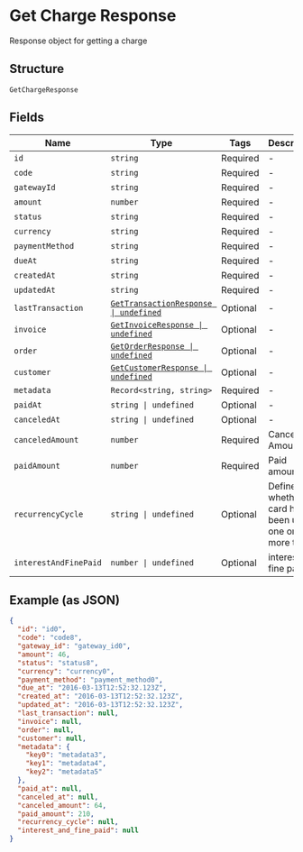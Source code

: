 
# Get Charge Response

Response object for getting a charge

## Structure

`GetChargeResponse`

## Fields

| Name | Type | Tags | Description |
|  --- | --- | --- | --- |
| `id` | `string` | Required | - |
| `code` | `string` | Required | - |
| `gatewayId` | `string` | Required | - |
| `amount` | `number` | Required | - |
| `status` | `string` | Required | - |
| `currency` | `string` | Required | - |
| `paymentMethod` | `string` | Required | - |
| `dueAt` | `string` | Required | - |
| `createdAt` | `string` | Required | - |
| `updatedAt` | `string` | Required | - |
| `lastTransaction` | [`GetTransactionResponse \| undefined`](../../doc/models/get-transaction-response.md) | Optional | - |
| `invoice` | [`GetInvoiceResponse \| undefined`](../../doc/models/get-invoice-response.md) | Optional | - |
| `order` | [`GetOrderResponse \| undefined`](../../doc/models/get-order-response.md) | Optional | - |
| `customer` | [`GetCustomerResponse \| undefined`](../../doc/models/get-customer-response.md) | Optional | - |
| `metadata` | `Record<string, string>` | Required | - |
| `paidAt` | `string \| undefined` | Optional | - |
| `canceledAt` | `string \| undefined` | Optional | - |
| `canceledAmount` | `number` | Required | Canceled Amount |
| `paidAmount` | `number` | Required | Paid amount |
| `recurrencyCycle` | `string \| undefined` | Optional | Defines whether the card has been used one or more times. |
| `interestAndFinePaid` | `number \| undefined` | Optional | interest and fine paid |

## Example (as JSON)

```json
{
  "id": "id0",
  "code": "code8",
  "gateway_id": "gateway_id0",
  "amount": 46,
  "status": "status8",
  "currency": "currency0",
  "payment_method": "payment_method0",
  "due_at": "2016-03-13T12:52:32.123Z",
  "created_at": "2016-03-13T12:52:32.123Z",
  "updated_at": "2016-03-13T12:52:32.123Z",
  "last_transaction": null,
  "invoice": null,
  "order": null,
  "customer": null,
  "metadata": {
    "key0": "metadata3",
    "key1": "metadata4",
    "key2": "metadata5"
  },
  "paid_at": null,
  "canceled_at": null,
  "canceled_amount": 64,
  "paid_amount": 210,
  "recurrency_cycle": null,
  "interest_and_fine_paid": null
}
```

